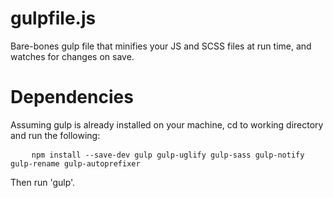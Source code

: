 # gulpfile.js

Bare-bones gulp file that minifies your JS and SCSS files at run time, and watches for changes on save. 

# Dependencies 

Assuming gulp is already installed on your machine, cd to working directory and run the following:

<pre>
	<code>npm install --save-dev gulp gulp-uglify gulp-sass gulp-notify gulp-rename gulp-autoprefixer</code>
</pre>

Then run 'gulp'.
